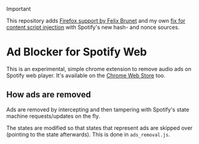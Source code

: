 > [!IMPORTANT]  
> This repository adds [Firefox support by Felix Brunet](https://github.com/tomer8007/spotify-web-ads-remover/pull/2)
> and my own [fix for content script injection](https://github.com/bluelhf/spotify-web-ads-remover/commit/889e8fe310afd4566f64c42776d1f47f21c937c1) with Spotify's new hash- and nonce sources.

# Ad Blocker for Spotify Web
This is an experimental, simple chrome extension to remove audio ads on Spotify web player.
It's available on the [Chrome Web Store](https://chrome.google.com/webstore/detail/spotify-ads-remover/mghhlojofjipigjobacbjdngmjafdeim?hl=iw&authuser=0) too.

## How ads are removed
Ads are removed by intercepting and then tampering with Spotify's state machine requests/updates on the fly. 

The states are modified so that states that represent ads are skipped over (pointing to the state afterwards). This is done in `ads_removal.js`.
